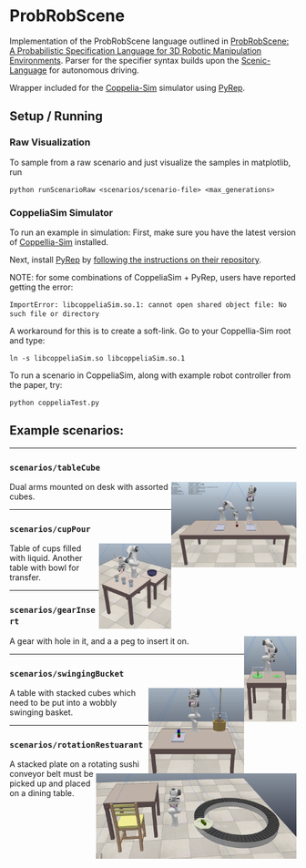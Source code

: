 # ProbRobScene

Implementation of the ProbRobScene language outlined in [ProbRobScene: A Probabilistic Specification Language for 3D Robotic Manipulation Environments](https://arxiv.org/abs/2011.01126). Parser for the specifier syntax builds upon the [Scenic-Language](https://github.com/BerkeleyLearnVerify/Scenic) for autonomous driving.

Wrapper included for the [Coppelia-Sim](https://www.coppeliarobotics.com/) simulator using [PyRep](https://github.com/stepjam/PyRep).

## Setup / Running

### Raw Visualization 

To sample from a raw scenario and just visualize the samples in matplotlib, run

```
python runScenarioRaw <scenarios/scenario-file> <max_generations>
```


### CoppeliaSim Simulator

To run an example in simulation: First, make sure you have the latest version of [Coppellia-Sim](https://www.coppeliarobotics.com/) installed.

Next, install [PyRep](https://github.com/stepjam/PyRep) by [following the instructions on their repository](https://github.com/stepjam/PyRep).

NOTE: for some combinations of CoppeliaSim + PyRep, users have reported getting the error:

```
ImportError: libcoppeliaSim.so.1: cannot open shared object file: No such file or directory
```

A workaround for this is to create a soft-link. Go to your Coppellia-Sim root and type:

```
ln -s libcoppeliaSim.so libcoppeliaSim.so.1
```

To run a scenario in CoppeliaSim, along with example robot controller from the paper, try:

```
python coppeliaTest.py
```

## Example scenarios:
 
---
### `scenarios/tableCube`

<img align="right" alt="" src='pictures/dualArm.png' height=150px /> Dual arms mounted on desk with assorted cubes.

---
### `scenarios/cupPour` 

<img align="right" src='pictures/cupPour.png' height=150px /> Table of cups filled with liquid. Another table with bowl for transfer.


---
### `scenarios/gearInsert`

<img align="right" src='pictures/gearInsert.png' height=150px/> A gear with hole in it, and a a peg to insert it on.

---
### `scenarios/swingingBucket`

<img align="right" src='pictures/swingingBucket.png' height=150px/>
A table with stacked cubes which need to be put into a wobbly swinging basket.

---
### `scenarios/rotationRestuarant`

<img align="right" src='pictures/rotationRestaurant.png' height=150px/>
A stacked plate on a rotating sushi conveyor belt must be picked up and placed on a dining table.
